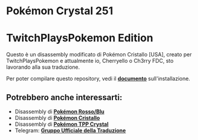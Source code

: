 # Pokémon Crystal 251
# TwitchPlaysPokemon Edition

Questo è un disassembly modificato di Pokémon Cristallo [USA], creato per  TwitchPlaysPokemon e attualmente io, Cherryello o Ch3rry FDC, sto lavorando alla sua traduzione.

Per poter compilare questo repository, vedi il [**documento**](INSTALL.md) sull'installazione.


## Potrebbero anche interessarti:

* Disassembly di [**Pokémon Rosso/Blu**][pokered]
* Disassembly di [**Pokémon Cristallo**][pokecrystal]
* Disassembly di [**Pokémon TPP Crystal**][tppcrystal]
* Telegram: [**Gruppo Ufficiale della Traduzione**][tgram]

[pokered]: https://github.com/iimarckus/pokered
[pokecrystal]: https://github.com/pret/pokecrystal
[tppcrystal]: https://github.com/TwitchPlaysPokemon/tppcrystal251pub
[tgram]: https://t.me/joinchat/B4exBUG1pdpV4xLj2W_n3Q
